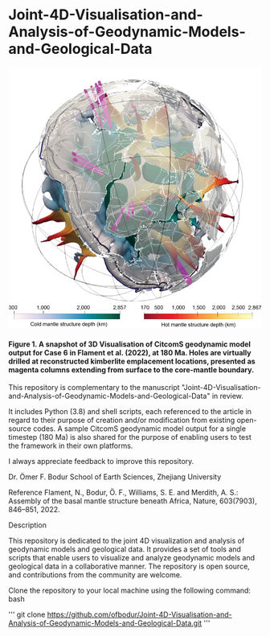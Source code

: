 # Joint-4D-Visualisation-and-Analysis-of-Geodynamic-Models-and-Geological-Data

![](Mantle-Structures-with-legends.png)

#### Figure 1. A snapshot of 3D Visualisation of CitcomS geodynamic model output for Case 6 in Flament et al. (2022), at 180 Ma. Holes are virtually drilled at reconstructed kimberlite emplacement locations, presented as magenta columns extending from surface to the core-mantle boundary.

This repository is complementary to the manuscript "Joint-4D-Visualisation-and-Analysis-of-Geodynamic-Models-and-Geological-Data" in review. 

It includes Python (3.8) and shell scripts, each referenced to the article in regard to their purpose of creation and/or modification from existing open-source codes. A sample CitcomS geodynamic model output for a single timestep (180 Ma) is also shared for the purpose of enabling users to test the framework in their own platforms. 

I always appreciate feedback to improve this repository.

Dr. Ömer F. Bodur
School of Earth Sciences,
Zhejiang University


Reference
Flament, N., Bodur, Ö. F., Williams, S. E. and Merdith, A. S.: Assembly of the basal mantle structure beneath Africa, Nature, 603(7903), 846–851, 2022.



Description

This repository is dedicated to the joint 4D visualization and analysis of geodynamic models and geological data. It provides a set of tools and scripts that enable users to visualize and analyze geodynamic models and geological data in a collaborative manner. The repository is open source, and contributions from the community are welcome.

Clone the repository to your local machine using the following command:
bash

''' git clone https://github.com/ofbodur/Joint-4D-Visualisation-and-Analysis-of-Geodynamic-Models-and-Geological-Data.git '''

